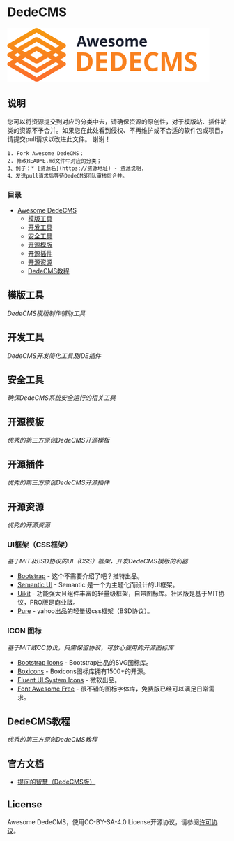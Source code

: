 
#    DedeCMS
![Awesome-DedeCMS](/resources/awesome-logo.png)

## 说明
您可以将资源提交到对应的分类中去，请确保资源的原创性，对于模版站、插件站类的资源不予合并。如果您在此处看到侵权、不再维护或不合适的软件包或项目，请提交pull请求以改进此文件。 谢谢！


```
1. Fork Awesome DedeCMS；
2. 修改README.md文件中对应的分类；
3、例子：* [资源名](https://资源地址) - 资源说明.
4、发送pull请求后等待DedeCMS团队审核后合并。
```


### 目录

- [Awesome DedeCMS](#awesome-dedecms)
    - [模版工具](#模版工具)
    - [开发工具](#开发工具)
    - [安全工具](#安全工具)
    - [开源模版](#开源模版)
    - [开源插件](#开源插件)
    - [开源资源](#开源资源)
    - [DedeCMS教程](#DedeCMS教程)

## 模版工具

*DedeCMS模版制作辅助工具*




## 开发工具

*DedeCMS开发简化工具及IDE插件*


## 安全工具

*确保DedeCMS系统安全运行的相关工具*


## 开源模板

*优秀的第三方原创DedeCMS开源模板*


## 开源插件

*优秀的第三方原创DedeCMS开源插件*

## 开源资源
*优秀的开源资源*

### UI框架（CSS框架）
*基于MIT及BSD协议的UI（CSS）框架，开发DedeCMS模版的利器*
* [Bootstrap](https://github.com/twbs/bootstrap) - 这个不需要介绍了吧？推特出品。
* [Semantic UI](https://github.com/Semantic-Org/Semantic-UI) - Semantic 是一个为主题化而设计的UI框架。
* [Uikit](https://github.com/uikit/uikit) - 功能强大且组件丰富的轻量级框架，自带图标库。社区版是基于MIT协议，PRO版是商业版。
* [Pure](https://github.com/pure-css/pure) - yahoo出品的轻量级css框架（BSD协议）。

### ICON 图标
*基于MIT或CC协议，只需保留协议，可放心使用的开源图标库*
* [Bootstrap Icons](https://github.com/twbs/icons) - Bootstrap出品的SVG图标库。
* [Boxicons](https://github.com/atisawd/boxicons) - Boxicons图标库拥有1500+的开源。
* [Fluent UI System Icons](https://github.com/microsoft/fluentui-system-icons) - 微软出品。
* [Font Awesome Free](https://github.com/FortAwesome/Font-Awesome) - 很不错的图标字体库，免费版已经可以满足日常需求。


## DedeCMS教程

*优秀的第三方原创DedeCMS教程*

## 官方文档
- [提问的智慧（DedeCMS版）](/article/提问的智慧.md)



## License
Awesome DedeCMS，使用CC-BY-SA-4.0 License开源协议，请参阅[许可协议](/license.txt)。
